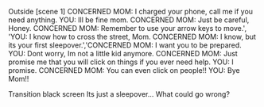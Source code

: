 Outside [scene 1]
CONCERNED MOM: I charged your phone, call me if you need anything.
YOU: Ill be fine mom.
CONCERNED MOM: Just be careful, Honey.
CONCERNED MOM: Remember to use your arrow keys to move.', 'YOU: I know how to cross the street, Mom.
CONCERNED MOM: I know, but its your first sleepover.','CONCERNED MOM: I want you to be prepared.
YOU: Dont worry, Im not a little kid anymore.
CONCERNED MOM: Just promise me that you will click on things if you ever need help.
YOU: I promise.
CONCERNED MOM: You can even click on people!!
YOU: Bye Mom!!

Transition black screen
Its just a sleepover...
What could go wrong?
